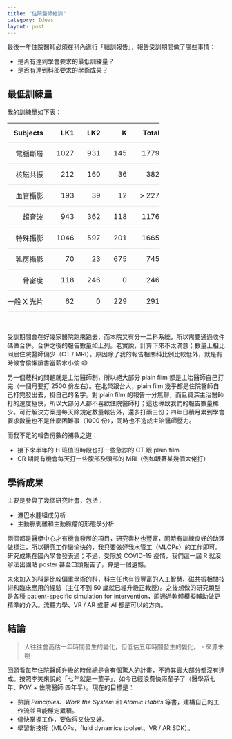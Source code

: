 ```yaml
---
title: "住院醫師結訓"
category: Ideas
layout: post
---
```


<style>
th, td {
  padding: 12px 15px;
  text-align: right;
  border-bottom: 1px solid #e1e1e1;
}

th:first-child,
td:first-child {
  padding-left: 0;
}

th:last-child,
td:last-child {
  padding-right: 0;
}
</style>

最後一年住院醫師必須在科內進行「結訓報告」，報告受訓期間做了哪些事情：

- 是否有達到學會要求的最低訓練量？
- 是否有達到科部要求的學術成果？

## 最低訓練量

我的訓練量如下表：

| Subjects    | LK1  | LK2 | K   | Total |
| ----------- | ---- | --- | --- | ----- |
| 電腦斷層    | 1027 | 931 | 145 | 1779  |
| 核磁共振    | 212  | 160 | 36  | 382   |
| 血管攝影    | 193  | 39  | 12  | > 227 |
| 超音波      | 943  | 362 | 118 | 1176  |
| 特殊攝影    | 1046 | 597 | 201 | 1665  |
| 乳房攝影    | 70   | 23  | 675 | 745   |
| 骨密度      | 118  | 246 | 0   | 246   |
| 一般 X 光片 | 62   | 0   | 229 | 291   |

<br>

受訓期間會在好幾家醫院跑來跑去，而本院又有分一二科系統，所以需要通過收件碼做合併。合併之後的報告數量如上列。老實說，計算下來不太滿意；數量上相比同屆住院醫師偏少（CT / MRI）。原因除了我的報告相關科比例比較低外，就是有時候會偷懶讀書當薪水小偷 😄

另一個蔽科的問題就是主治醫師制，所以絕大部分 plain film 都是主治醫師自己打完（一個月要打 2500 份左右）。在北榮跟台大，plain film 幾乎都是住院醫師自己打完發出去，掛自己的名字。對 plain film 的報告十分無聊，而且資深主治醫師打的速度極快，所以大部分人都不喜歡住院醫師打；這也導致我們的報告數量稀少。可行解決方案是每天除規定數量報告外，還多打兩三份；四年日積月累到學會要求數量也不是什麼困難事（1000 份），同時也不造成主治醫師壓力。

而我不足的報告份數的補救之道：

- 接下來半年的 H 班值班時段也打一些急診的 CT 跟 plain film
- CR 期間有機會每天打一些腹部及頭部的 MRI（例如跟著某幾個大佬打）

## 學術成果

主要是參與了幾個研究計畫，包括：

- 淋巴水腫組成分析
- 主動脈剝離和主動脈瘤的形態學分析

兩個都是醫學中心才有機會發展的項目，研究素材也豐富，同時有訓練良好的助理做標注，所以研究工作蠻愉快的，我只要做好我水管工（MLOPs）的工作即可。研究成果在國內學會發表過；不過，受限於 COVID-19 疫情，我們這一屆 R 就沒辦法出國貼 poster 甚至口頭報告了，算是一個遺憾。

未來加入的科是比較偏重學術的科，科主任也有很豐富的人工智慧、磁共振相關技術和臨床應用的經驗（主任不到 50 歲就已經升級正教授）。之後想做的研究類型是各種 patient-specific simulation for intervention，即通過軟體模擬輔助做更精準的介入。流體力學、VR / AR 或著 AI 都是可以的方向。

## 結論

> 人往往會高估一年時間發生的變化，但低估五年時間發生的變化。 - 來源未明

回頭看每年住院醫師升級的時候總是會有個驚人的計畫，不過其實大部分都沒有達成。按照李笑來說的「七年就是一輩子」，如今已經浪費快兩輩子了（醫學系七年、PGY + 住院醫師 四年半）。現在的目標是：

- 熟讀 _Principles_、_Work the System_ 和 _Atomic Habits_ 等書，建構自己的工作流並且能穩定累積。
- 儘快掌握工作，要做得又快又好。
- 學習新技術（MLOPs、fluid dynamics toolset、VR / AR SDK）。
